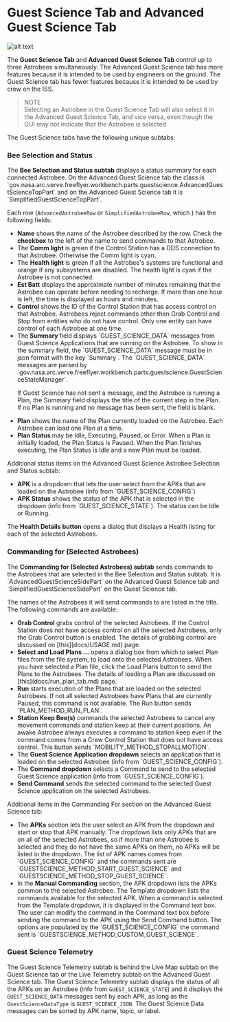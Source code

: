 # Guest Science Tab and Advanced Guest Science Tab 
![alt text](https://github.com/nasa/astrobee_gds/gov.nasa.arc.ff.ocu/helpfiles/GuestScienceTab-annotated.png 
"Guest Science Tab")


The <b>Guest Science Tab</b>  and <b> Advanced Guest Science Tab</b> control up to three Astrobees 
simultaneously. The Advanced Guest Science tab has more features because it is intended to be used by 
engineers on the ground. The Guest Science tab has fewer features because it is intended to be used by 
crew on the ISS. 

>NOTE <br>
>Selecting an Astrobee in the Guest Science Tab will also select it in the Advanced Guest Science Tab, and
vice versa, even though the GUI may not indicate that the Astrobee is selected

The Guest Science tabs have the following unique subtabs:

<h3 id="AstrobeeSelection"> Bee Selection and Status </h3>
<p>
The <b>Bee Selection and Status subtab </b> displays a status summary
for each connected Astrobee. On the Advanced Guest Science tab the class is
`gov.nasa.arc.verve.freeflyer.workbench.parts.guestscience.AdvancedGuestScienceTopPart`
 and on the Advanced Guest Science tab it is `SimplifiedGuestScienceTopPart`.
 
 Each row (`AdvancedAstrobeeRow` or `SimplifiedAstrobeeRow`, which ) has the following fields:
</p>

<ul>
<li> <b> Name</b> shows the name of the Astrobee described by the row. Check the 
<b>checkbox</b> to the left of the name to send commands to that Astrobee. </li> 
<li> The <b>Comm light</b> is green if the Control Station has a DDS connection to that Astrobee.
Otherwise the Comm light is cyan.</li>
<li> The <b>Health light</b> is green if all the Astrobee's systems are functional and orange
if any subsystems are disabled. The health light is cyan if the Astrobee is not connected.</li>
<li> <b>Est Batt</b> displays the approximate number of minutes remaining 
that the Astrobee can operate before needing to recharge. 
If more than one hour is left, the time is displayed as hours and minutes.</li>
<li> <b>Control</b> shows the ID of the Control Station that has access control on that Astrobee.
 Astrobees reject commands other than Grab Control and Stop from entities who
do not have control. Only one entity can have control of each Astrobee at
one time. </li>

<li>  The<b> Summary </b> field displays `GUEST_SCIENCE_DATA` messages from Guest Science
Applications that are running on the Astrobee. To show in the summary field, the
 `GUEST_SCIENCE_DATA` message must be in json format with the key `Summary`. The 
 `GUEST_SCIENCE_DATA` messages are parsed by 
 `gov.nasa.arc.verve.freeflyer.workbench.parts.guestscience.GuestScienceStateManager`.
 
 If Guest Science has not sent a message, and the Astrobee is running a Plan, the Summary field displays
the title of the current step in the Plan. If no Plan is running and no message has been sent, the field is blank. </li>
<li> <b>Plan</b> shows the name of the Plan currently loaded on the 
Astrobee. Each Astrobee can load one Plan at a time. </li>
<li> <b> Plan Status </b> may be Idle, Executing, Paused, or Error. When a Plan is initially loaded, the Plan
Status is Paused. When the Plan finishes executing, the Plan Status is Idle and a new Plan must be loaded.</li>
</ul>
Additional status items on the Advanced Guest Science Astrobee Selection and Status subtab:
<ul>
<li><b>APK</b> is a dropdown that lets the user select from the APKs that are
 loaded on the Astrobee (info from `GUEST_SCIENCE_CONFIG`)
<li><b>APK Status</b> shows the status of the APK that is selected in the dropdown (info from
`GUEST_SCIENCE_STATE`). The status can be Idle or Running.
</ul>
The <b>Health Details button</b> opens a dialog that displays a Health 
listing for each of the selected Astrobees.

<h3 id="CommandingFor"> Commanding for (Selected Astrobees) </h3>
<p>
The <b>Commanding for (Selected Astrobees) subtab </b> sends commands to the 
Astrobees that are selected in the Bee Selection and Status subtab. It is `AdvancedGuestScienceSidePart` on the 
Advanced Guest Science tab and `SimplifiedGuestScienceSidePart` on the Guest Science tab.
 
 The names of the Astrobees it will send commands to are listed in the title. The
following commands are available:
</p>

<ul>
<li> <b>Grab Control</b> grabs control of the selected Astrobees. If the Control Station 
does not have access control on all the selected Astrobees, only the Grab Control
button is enabled. The details of grabbing control are discussed on [this](docs/USAGE.md) page. </li> 
<li> <b>Select and Load Plans ...</b> opens a dialog box from which to select Plan files from the
file system, to load onto the selected Astrobees. When you have selected a Plan file, click the Load Plans button
 to send the Plans to the Astrobees. The details of loading a Plan are discussed on [this](docs/run_plan_tab.md) page.</li>
<li> <b>Run</b> starts execution of the Plans that are loaded on the selected Astrobees. If not
all selected Astrobees have Plans that are currently Paused, this command is not
available. The Run button sends `PLAN_METHOD_RUN_PLAN`.</li>
<li> <b>Station Keep Bee(s)</b> commands the selected Astrobees to cancel any movement commands
and station keep at their current positions.  An awake Astrobee always executes a command to station keep
even if the command comes from a Crew Control Station that does not have access control. This button sends
 `MOBILITY_METHOD_STOPALLMOTION`.</li>
<li> The <b>Guest Science Application dropdown</b>  selects an application that is
loaded on the selected Astrobee (info from `GUEST_SCIENCE_CONFIG`).</li>
<li> The <b>Command dropdown</b> selects a Command to send to the selected
Guest Science application (info from `GUEST_SCIENCE_CONFIG`).</li>
<li> <b>Send Command</b> sends the selected command to the selected Guest Science
application on the selected Astrobees.</li>

</ul>
Additional items in the Commanding For section on the Advanced Guest Science tab:
<ul>
<li> The <b>APKs</b> section lets the user select an APK from the dropdown and start or stop that APK manually.
The dropdown lists only APKs that are on all of the selected Astrobees, so if more than one Astrobee is selected
and they do not have the same APKs on them, no APKs will be listed in the dropdown. The list of APK names comes
from `GUEST_SCIENCE_CONFIG` and the commands sent are `GUESTSCIENCE_METHOD_START_GUEST_SCIENCE` and 
`GUESTSCIENCE_METHOD_STOP_GUEST_SCIENCE`.

<li> In the <b>Manual Commanding</b> section, the APK dropdown lists the APKs common to the selected Astrobee.
The Template dropdown lists the commands available for the selected APK. When a command is selected from the
Template dropdown, it is displayed in the Command text box. The user can modify the command in the Command
text box before sending the command to the APK using the Send Command button. The options are populated by the
`GUEST_SCIENCE_CONFIG` the command sent is `GUESTSCIENCE_METHOD_CUSTOM_GUEST_SCIENCE`.
</ul>

### Guest Science Telemetry ###

The Guest Science Telemetry subtab is behind the Live Map subtab on the Guest Science tab or the Live
Telemetry subtab on the Advanced Guest Science tab. The Guest Science Telemetry subtab displays the status 
of all the APKs on an Astrobee (info from `GUEST_SCIENCE_STATE`) and it displays the `GUEST_SCIENCE_DATA`
 messages sent by each APK, as long as the `GuestScienceDataType` is `GUEST_SCIENCE_JSON`.
  The Guest Science Data messages can be sorted by APK name, topic, or label.

